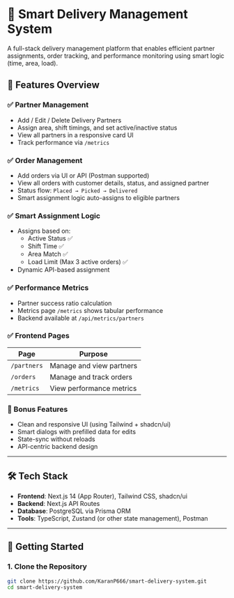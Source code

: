# 🚚 Smart Delivery Management System

A full-stack delivery management platform that enables efficient partner assignments, order tracking, and performance monitoring using smart logic (time, area, load).

## 🌟 Features Overview

### ✅ Partner Management
- Add / Edit / Delete Delivery Partners
- Assign area, shift timings, and set active/inactive status
- View all partners in a responsive card UI
- Track performance via `/metrics`

### ✅ Order Management
- Add orders via UI or API (Postman supported)
- View all orders with customer details, status, and assigned partner
- Status flow: `Placed → Picked → Delivered`
- Smart assignment logic auto-assigns to eligible partners

### ✅ Smart Assignment Logic
- Assigns based on:
  - Active Status ✅
  - Shift Time ✅
  - Area Match ✅
  - Load Limit (Max 3 active orders) ✅
- Dynamic API-based assignment

### ✅ Performance Metrics
- Partner success ratio calculation
- Metrics page `/metrics` shows tabular performance
- Backend available at `/api/metrics/partners`

### ✅ Frontend Pages
| Page | Purpose |
|------|---------|
| `/partners` | Manage and view partners |
| `/orders` | Manage and track orders |
| `/metrics` | View performance metrics |

### 🧠 Bonus Features
- Clean and responsive UI (using Tailwind + shadcn/ui)
- Smart dialogs with prefilled data for edits
- State-sync without reloads
- API-centric backend design

---

## 🛠 Tech Stack

- **Frontend**: Next.js 14 (App Router), Tailwind CSS, shadcn/ui
- **Backend**: Next.js API Routes
- **Database**: PostgreSQL via Prisma ORM
- **Tools**: TypeScript, Zustand (or other state management), Postman

---

## 🚀 Getting Started

### 1. Clone the Repository

```bash
git clone https://github.com/KaranP666/smart-delivery-system.git
cd smart-delivery-system
